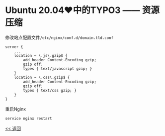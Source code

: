 # Ubuntu 20.04♥中的TYPO3 —— 资源压缩

修改站点配置文件`/etc/nginx/conf.d/domain.tld.conf`

    server {
        ...
        location ~ \.js\.gzip$ {
            add_header Content-Encoding gzip;
            gzip off;
            types { text/javascript gzip; }
        }
        location ~ \.css\.gzip$ {
            add_header Content-Encoding gzip;
            gzip off;
            types { text/css gzip; }
        }
    }

重启Nginx

    service nginx restart

[<< 返回](../README.md)